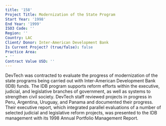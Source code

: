 ```yaml
---
title: '158'
Project Title: Modernization of the State Program
Start Year: '1998'
End Year: '1999'
ISO3 Code: ''
Region: ''
Country: LAC
Client/ Donor: Inter-American Development Bank
Is Current Project? (true/false): false
Practice Area:
- ''
Contract Value USD: ''
---
```


DevTech was contracted to evaluate the progress of modernization of the state programs being carried out with Inter-American Development Bank (IDB) funds. The IDB program supports reform efforts within the executive, judicial, and legislative branches of government, as well as systems to strengthen civil society. DevTech staff reviewed projects in progress in Peru, Argentina, Uruguay, and Panama and documented their progress. Their executive report, which integrated parallel evaluations of a number of selected judicial and legislative reform projects, was presented to the IDB management with its 1998 Annual Portfolio Management Report.